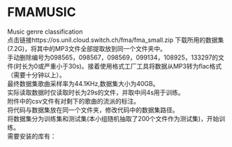 # FMAMUSIC  
Music genre classification  
点击链接https://os.unil.cloud.switch.ch/fma/fma_small.zip 下载所用的数据集(7.2G)，将其中的MP3文件全部提取放到同一个文件夹中。  
手动删除编号为098565，098567，098569，099134，108925，133297的文件(时长为0或严重小于30s)。接着使用格式工厂工具将数据从MP3转为flac格式（需要十分钟以上）。  
最终数据集歌曲采样率为44.1KHz,数据集大小为40GB。  
实际读取数据时仅读取时长为29s的文件，并取中间4s用于训练。  
附件中的csv文件有对剩下的歌曲的流派的标注。  
将代码与数据集放在同一个文件夹，修改代码中的数据集路径。  
将数据集分为训练集和测试集(本小组随机抽取了200个文件作为测试集)，开始训练。  
需要安装的库有：  
